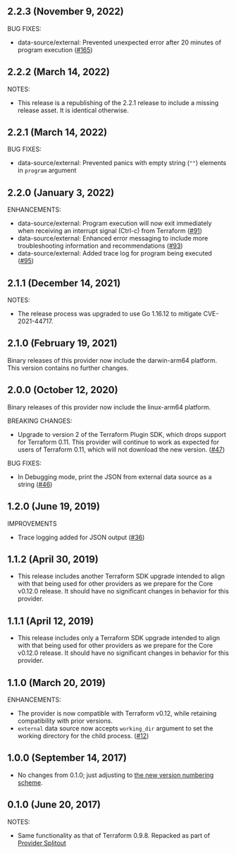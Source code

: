 ## 2.2.3 (November 9, 2022)

BUG FIXES:

* data-source/external: Prevented unexpected error after 20 minutes of program execution ([#165](https://github.com/terraform-providers/terraform-provider-external/issues/165))

## 2.2.2 (March 14, 2022)

NOTES:

* This release is a republishing of the 2.2.1 release to include a missing release asset. It is identical otherwise.

## 2.2.1 (March 14, 2022)

BUG FIXES:

* data-source/external: Prevented panics with empty string (`""`) elements in `program` argument

## 2.2.0 (January 3, 2022)

ENHANCEMENTS:

* data-source/external: Program execution will now exit immediately when receiving an interrupt signal (Ctrl-c) from Terraform ([#91](https://github.com/terraform-providers/terraform-provider-external/issues/91))
* data-source/external: Enhanced error messaging to include more troubleshooting information and recommendations ([#93](https://github.com/terraform-providers/terraform-provider-external/issues/93))
* data-source/external: Added trace log for program being executed ([#95](https://github.com/terraform-providers/terraform-provider-external/issues/95))

## 2.1.1 (December 14, 2021)

NOTES:

* The release process was upgraded to use Go 1.16.12 to mitigate CVE-2021-44717.

## 2.1.0 (February 19, 2021)

Binary releases of this provider now include the darwin-arm64 platform. This version contains no further changes.

## 2.0.0 (October 12, 2020)

Binary releases of this provider now include the linux-arm64 platform.

BREAKING CHANGES:

* Upgrade to version 2 of the Terraform Plugin SDK, which drops support for Terraform 0.11. This provider will continue to work as expected for users of Terraform 0.11, which will not download the new version. ([#47](https://github.com/terraform-providers/terraform-provider-external/issues/47))

BUG FIXES:

* In Debugging mode, print the JSON from external data source as a string ([#46](https://github.com/terraform-providers/terraform-provider-external/issues/46))

## 1.2.0 (June 19, 2019)

IMPROVEMENTS

* Trace logging added for JSON output ([#36](https://github.com/terraform-providers/terraform-provider-external/issues/36))

## 1.1.2 (April 30, 2019)

* This release includes another Terraform SDK upgrade intended to align with that being used for other providers as we prepare for the Core v0.12.0 release. It should have no significant changes in behavior for this provider.

## 1.1.1 (April 12, 2019)

* This release includes only a Terraform SDK upgrade intended to align with that being used for other providers as we prepare for the Core v0.12.0 release. It should have no significant changes in behavior for this provider.

## 1.1.0 (March 20, 2019)

ENHANCEMENTS:

* The provider is now compatible with Terraform v0.12, while retaining compatibility with prior versions.
* `external` data source now accepts `working_dir` argument to set the working directory for the child process. ([#12](https://github.com/terraform-providers/terraform-provider-external/issues/12))

## 1.0.0 (September 14, 2017)

* No changes from 0.1.0; just adjusting to [the new version numbering scheme](https://www.hashicorp.com/blog/hashicorp-terraform-provider-versioning/).

## 0.1.0 (June 20, 2017)

NOTES:

* Same functionality as that of Terraform 0.9.8. Repacked as part of [Provider Splitout](https://www.hashicorp.com/blog/upcoming-provider-changes-in-terraform-0-10/)
